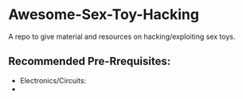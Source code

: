 # Awesome-Sex-Toy-Hacking
A repo to give material and resources on hacking/exploiting sex toys. 

## Recommended Pre-Rrequisites:
- Electronics/Circuits: 
-   []()

